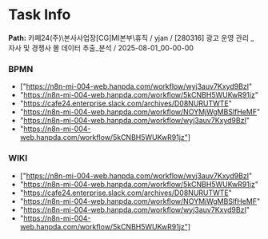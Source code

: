 # Task Info

**Path:** 카페24(주)\본사사업장\[CG]MI본부\휴직 / yjan / [280316] 광고 운영 관리 _ 자사 및 경쟁사 몰 데이터 추출_분석 / 2025-08-01_00-00-00

### BPMN
- ["https://n8n-mi-004-web.hanpda.com/workflow/wyj3auv7Kxyd9BzI"
- "https://n8n-mi-004-web.hanpda.com/workflow/5kCNBH5WUKwR91jz"
- "https://cafe24.enterprise.slack.com/archives/D08NURUTWTE"
- "https://n8n-mi-004-web.hanpda.com/workflow/NOYMjWgMBSlfHeMF"
- "https://n8n-mi-004-web.hanpda.com/workflow/wyj3auv7Kxyd9BzI"
- "https://n8n-mi-004-web.hanpda.com/workflow/5kCNBH5WUKwR91jz"]

### WIKI
- ["https://n8n-mi-004-web.hanpda.com/workflow/wyj3auv7Kxyd9BzI"
- "https://n8n-mi-004-web.hanpda.com/workflow/5kCNBH5WUKwR91jz"
- "https://cafe24.enterprise.slack.com/archives/D08NURUTWTE"
- "https://n8n-mi-004-web.hanpda.com/workflow/NOYMjWgMBSlfHeMF"
- "https://n8n-mi-004-web.hanpda.com/workflow/wyj3auv7Kxyd9BzI"
- "https://n8n-mi-004-web.hanpda.com/workflow/5kCNBH5WUKwR91jz"]

